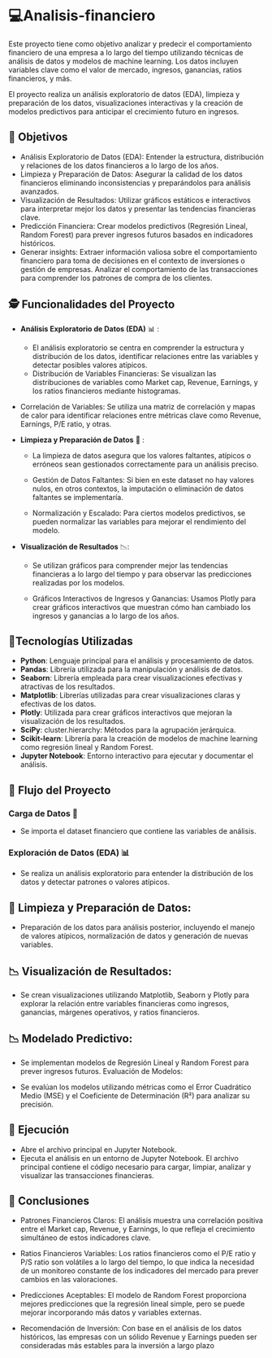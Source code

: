 # :computer:Analisis-financiero

Este proyecto tiene como objetivo analizar y predecir el comportamiento financiero de una empresa a lo largo del tiempo utilizando técnicas de análisis de datos y modelos de machine learning. Los datos incluyen variables clave como el valor de mercado, ingresos, ganancias, ratios financieros, y más.

El proyecto realiza un análisis exploratorio de datos (EDA), limpieza y preparación de los datos, visualizaciones interactivas y la creación de modelos predictivos para anticipar el crecimiento futuro en ingresos.
## 🎯 Objetivos
-  Análisis Exploratorio de Datos (EDA): Entender la estructura, distribución y relaciones de los datos financieros a lo largo de los años.
-  Limpieza y Preparación de Datos: Asegurar la calidad de los datos financieros eliminando inconsistencias y preparándolos para análisis avanzados.
-  Visualización de Resultados: Utilizar gráficos estáticos e interactivos para interpretar mejor los datos y presentar las tendencias financieras clave.
-  Predicción Financiera: Crear modelos predictivos (Regresión Lineal, Random Forest) para prever ingresos futuros basados en indicadores históricos.
-  Generar insights: Extraer información valiosa sobre el comportamiento financiero para toma de decisiones en el contexto de inversiones o gestión de empresas. Analizar el comportamiento de las transacciones para comprender los patrones de compra de los clientes.



## :detective: Funcionalidades del Proyecto

- **Análisis Exploratorio de Datos (EDA)** 📊 :
   - El análisis exploratorio se centra en comprender la estructura y distribución de los datos, identificar relaciones entre las variables y detectar posibles valores atípicos.
  - Distribución de Variables Financieras: Se visualizan las distribuciones de variables como Market cap, Revenue, Earnings, y los ratios financieros mediante histogramas.

- Correlación de Variables: Se utiliza una matriz de correlación y mapas de calor para identificar relaciones entre métricas clave como Revenue, Earnings, P/E ratio, y otras.

  
- **Limpieza y Preparación de Datos** 🧹 :
   - La limpieza de datos asegura que los valores faltantes, atípicos o erróneos sean gestionados correctamente para un análisis preciso.

   - Gestión de Datos Faltantes: Si bien en este dataset no hay valores nulos, en otros contextos, la imputación o eliminación de datos faltantes se implementaría.

   - Normalización y Escalado: Para ciertos modelos predictivos, se pueden normalizar las variables para mejorar el rendimiento del modelo.
  
- **Visualización de Resultados** 📉:
   - Se utilizan gráficos para comprender mejor las tendencias financieras a lo largo del tiempo y para observar las predicciones realizadas por los modelos.

   - Gráficos Interactivos de Ingresos y Ganancias: Usamos Plotly para crear gráficos interactivos que muestran cómo han cambiado los ingresos y ganancias a lo largo de los años.

## :wrench:Tecnologías Utilizadas

- **Python**: Lenguaje principal para el análisis y procesamiento de datos.
- **Pandas**: Librería utilizada para la manipulación y análisis de datos.
- **Seaborn**: Librería empleada para crear visualizaciones efectivas y atractivas de los resultados.
- **Matplotlib**: Librerías utilizadas para crear visualizaciones claras y efectivas de los datos.
- **Plotly**: Utilizada para crear gráficos interactivos que mejoran la visualización de los resultados.
- **SciPy**: cluster.hierarchy: Métodos para la agrupación jerárquica.
- **Scikit-learn**: Librería para la creación de modelos de machine learning como regresión lineal y Random Forest.
- **Jupyter Notebook**: Entorno interactivo para ejecutar y documentar el análisis.

## 🔄 Flujo del Proyecto 

### Carga de Datos 🔧
- Se importa el dataset financiero que contiene las variables de análisis.

  
### Exploración de Datos (EDA) 📊
- Se realiza un análisis exploratorio para entender la distribución de los datos y detectar patrones o valores atípicos.
## 🧹 Limpieza y Preparación de Datos:

- Preparación de los datos para análisis posterior, incluyendo el manejo de valores atípicos, normalización de datos y generación de nuevas variables.


## 📉 Visualización de Resultados:

- Se crean visualizaciones utilizando Matplotlib, Seaborn y Plotly para explorar la relación entre variables financieras como ingresos, ganancias, márgenes operativos, y ratios financieros.

## 📉 Modelado Predictivo:

- Se implementan modelos de Regresión Lineal y Random Forest para prever ingresos futuros.
Evaluación de Modelos:

- Se evalúan los modelos utilizando métricas como el Error Cuadrático Medio (MSE) y el Coeficiente de Determinación (R²) para analizar su precisión.



## 🚀 Ejecución
- Abre el archivo principal en Jupyter Notebook.
- Ejecuta el análisis en un entorno de Jupyter Notebook. El archivo principal contiene el código necesario para cargar, limpiar, analizar y visualizar las transacciones financieras.

## 📝 Conclusiones
- Patrones Financieros Claros: El análisis muestra una correlación positiva entre el Market cap, Revenue, y Earnings, lo que refleja el crecimiento simultáneo de estos indicadores clave.

- Ratios Financieros Variables: Los ratios financieros como el P/E ratio y P/S ratio son volátiles a lo largo del tiempo, lo que indica la necesidad de un monitoreo constante de los indicadores del mercado para prever cambios en las valoraciones.

- Predicciones Aceptables: El modelo de Random Forest proporciona mejores predicciones que la regresión lineal simple, pero se puede mejorar incorporando más datos y variables externas.

- Recomendación de Inversión: Con base en el análisis de los datos históricos, las empresas con un sólido Revenue y Earnings pueden ser consideradas más estables para la inversión a largo plazo
